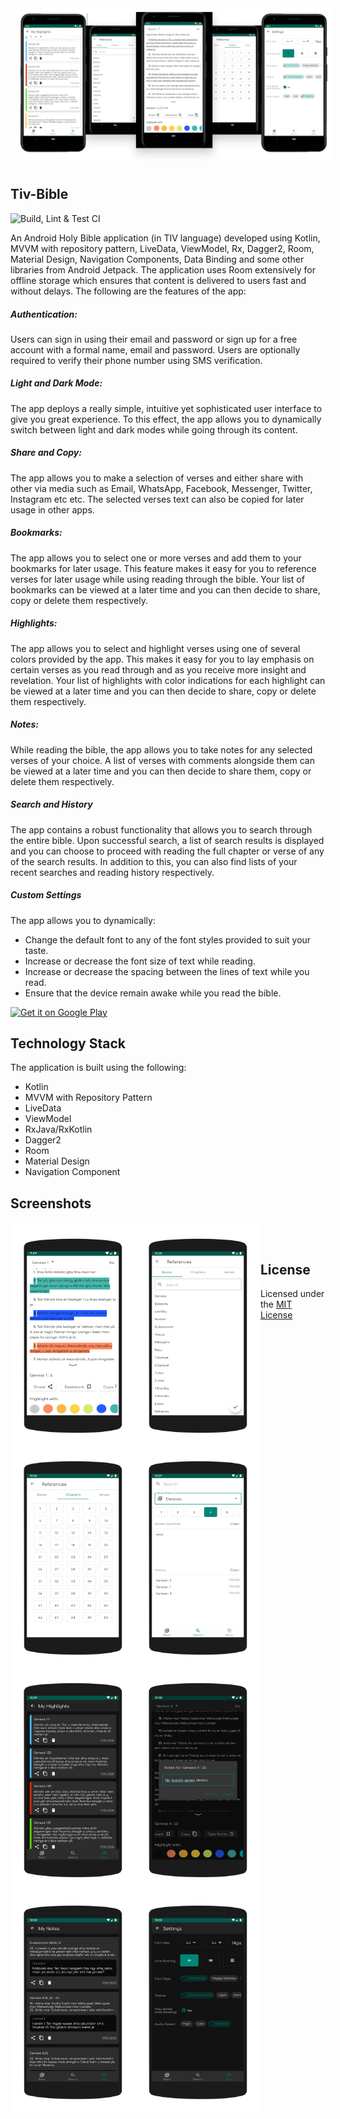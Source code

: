 
<p align="center">
    <img src="/media/feature%20graphic.png" align="center" width="700" hspace="10" vspace="10">
</p>

## Tiv-Bible

![Build, Lint & Test CI](https://github.com/IniongunIsaac/Tiv-Bible/workflows/Build,%20Lint%20&%20Test%20CI/badge.svg) <br>

An Android Holy Bible application (in TIV language) developed using Kotlin, MVVM with repository pattern, LiveData, ViewModel, Rx, Dagger2, Room, Material Design, Navigation Components, Data Binding and some other libraries from Android Jetpack.
The application uses Room extensively for offline storage which ensures that content is delivered to users fast and without delays. The following are the features of the app:

##### Authentication:
Users can sign in using their email and password or sign up for a free account with a formal name, email and password. Users are optionally required to verify their phone number using SMS verification.

##### Light and Dark Mode:
The app deploys a really simple, intuitive yet sophisticated user interface to give you
great experience. To this effect, the app allows you to dynamically switch between light and dark modes while going through its content.

##### Share and Copy:
The app allows you to make a selection of verses and either share with other via media such as Email, WhatsApp, Facebook, Messenger, Twitter, Instagram etc etc. The selected verses text can also be copied for later usage in other apps.

##### Bookmarks:
The app allows you to select one or more verses and add them to your bookmarks for later usage. This feature makes it easy for you to reference verses for later usage while using reading through the bible. Your list of bookmarks can be viewed at a later time and you can then decide to share, copy or delete them respectively.

##### Highlights:
The app allows you to select and highlight verses using one of several colors provided by the app. This makes it easy for you to lay emphasis on certain verses as you read through and as you receive more insight and revelation. Your list of highlights with color indications for each highlight can be viewed at a later time and you can then decide to share, copy or delete them respectively.

##### Notes:
While reading the bible, the app allows you to take notes for any selected verses of your choice. A list of verses with comments alongside them can be viewed at a later time and you can then decide to share them, copy or delete them respectively.

##### Search and History
The app contains a robust functionality that allows you to search through the entire bible. Upon successful search, a list of search results is displayed and you can choose to proceed with reading the full chapter or verse of any of the search results. In addition to this, you can also find lists of your recent searches and reading history respectively.

##### Custom Settings
The app allows you to dynamically:
* Change the default font to any of the font styles provided to suit your taste.
* Increase or decrease the font size of text while reading.
* Increase or decrease the spacing between the lines of text while you read.
* Ensure that the device remain awake while you read the bible.

<a href="https://play.google.com/store/apps/details?id=com.iniongun.tivbible">
    <img alt="Get it on Google Play"
        height="80"
        src="https://play.google.com/intl/en_us/badges/images/generic/en_badge_web_generic.png" />
</a>

## Technology Stack
The application is built using the following:

* Kotlin
* MVVM with Repository Pattern
* LiveData
* ViewModel
* RxJava/RxKotlin
* Dagger2
* Room
* Material Design
* Navigation Component

## Screenshots

<p align="center">
    <img src="/media/screenshot_0.png" align="left" width="200" hspace="0" vspace="0">
    <img src="/media/screenshot_1.png" align="left" width="200" hspace="0" vspace="0">
    <img src="/media/screenshot_2.png" align="left" width="200" hspace="0" vspace="0">
    <img src="/media/screenshot_3.png" align="left" width="200" hspace="0" vspace="0">
    <img src="/media/screenshot_4.png" align="left" width="200" hspace="0" vspace="0">
    <img src="/media/screenshot_5.png" align="left" width="200" hspace="0" vspace="0">
    <img src="/media/screenshot_6.png" align="left" width="200" hspace="0" vspace="0">
    <img src="/media/screenshot_7.png" align="left" width="200" hspace="0" vspace="0">
</p><br><br>

## License

Licensed under the [MIT License](LICENSE)
